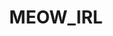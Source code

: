 ---
title: MEOW_IRL
crosslinks:
- livven
- aww
- i_irl
- cats
- Catloaf
- Blep
- Thisismylifemeow
- KneadyCats
- funny
- hmmm
- maru
- pics
- furry_irl
- CatTaps
- dragonsfuckingcars
- TooMeIrlForMeIrl
- replications
- TodayIBullshitted
- hijackers
- hitmanimals
---